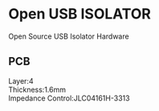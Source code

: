 # Open USB ISOLATOR
Open Source USB Isolator Hardware

## PCB
Layer:4  
Thickness:1.6mm  
Impedance Control:JLC04161H-3313  


